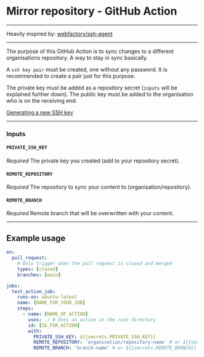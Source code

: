 # Mirror repository - GitHub Action

---

Heavily inspired by: [webfactory/ssh-agent](https://github.com/marketplace/actions/webfactory-ssh-agent)

---

The purpose of this GitHub Action is to sync changes to a different organisations repository.
A way to stay in sync basically.

A `ssh key pair` must be created, one without any password.
It is recommended to create a pair just for this purpose.

The private key must be added as a repository secret (`inputs` will be explained further down).
The public key must be added to the organisation who is on the receiving end.

[Generating a new SSH key](https://docs.github.com/en/authentication/connecting-to-github-with-ssh/generating-a-new-ssh-key-and-adding-it-to-the-ssh-agent)

---

### Inputs

#### `PRIVATE_SSH_KEY`

*Required* The private key you created (add to your repository secret).

#### `REMOTE_REPOSITORY`

*Required* The repository to sync your content to (organisation/repository).

#### `REMOTE_BRANCH`

*Required* Remote branch that will be overwritten with your content.

---

## Example usage

```yaml
on:
  pull_request:
    # Only trigger when the pull request is closed and merged
    types: [closed]
    branches: [main]

jobs:
  test_action_job:
    runs-on: ubuntu-latest
    name: [NAME_FOR_YOUR_JOB]
    steps:
      - name: [NAME_OF_ACTION]
        uses: ./ # Uses an action in the root directory
        id: [ID_FOR_ACTION]
        with:
          PRIVATE_SSH_KEY: ${{secrets.PRIVATE_SSH_KEY}}
          REMOTE_REPOSITORY: 'organisation/repository-name' # or ${{secrets.REMOTE_REPOSITORY}}
          REMOTE_BRANCH: 'branch-name' # or ${{secrets.REMOTE_BRANCH}}
```

